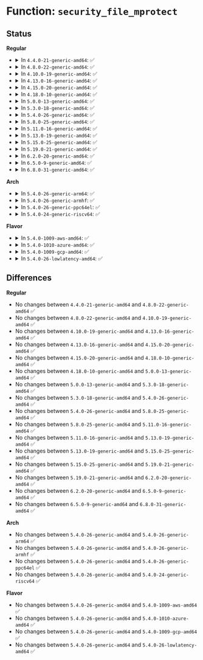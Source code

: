 # Function: <code>security_file_mprotect</code>

## Status
<b>Regular</b>
<ul>
<li>
<details>
<summary>In <code>4.4.0-21-generic-amd64</code>: ✅</summary>

```c
int security_file_mprotect(struct vm_area_struct * vma, long unsigned int reqprot, long unsigned int prot)
```

```json
{
  "name": "security_file_mprotect",
  "collision_type": "Unique Global",
  "inline_type": "No",
  "funcs": [
    {
      "addr": 18446744071582244544,
      "name": "security_file_mprotect",
      "external": true,
      "loc": "security/security.c:814",
      "file": "security/security.c",
      "inline": "seen, unknown",
      "caller_inline": [],
      "caller_func": [
        "mm/mprotect.c:SyS_mprotect"
      ]
    }
  ],
  "symbols": [
    {
      "addr": 18446744071582244544,
      "name": "security_file_mprotect",
      "section": ".text",
      "bind": "STB_GLOBAL",
      "size": 91
    }
  ]
}
```
</details>
</li>
<li>
<details>
<summary>In <code>4.8.0-22-generic-amd64</code>: ✅</summary>

```c
int security_file_mprotect(struct vm_area_struct * vma, long unsigned int reqprot, long unsigned int prot)
```

```json
{
  "name": "security_file_mprotect",
  "collision_type": "Unique Global",
  "inline_type": "No",
  "funcs": [
    {
      "addr": 18446744071582463264,
      "name": "security_file_mprotect",
      "external": true,
      "loc": "security/security.c:836",
      "file": "security/security.c",
      "inline": "seen, unknown",
      "caller_inline": [],
      "caller_func": [
        "mm/mprotect.c:SyS_mprotect"
      ]
    }
  ],
  "symbols": [
    {
      "addr": 18446744071582463264,
      "name": "security_file_mprotect",
      "section": ".text",
      "bind": "STB_GLOBAL",
      "size": 91
    }
  ]
}
```
</details>
</li>
<li>
<details>
<summary>In <code>4.10.0-19-generic-amd64</code>: ✅</summary>

```c
int security_file_mprotect(struct vm_area_struct * vma, long unsigned int reqprot, long unsigned int prot)
```

```json
{
  "name": "security_file_mprotect",
  "collision_type": "Unique Global",
  "inline_type": "No",
  "funcs": [
    {
      "addr": 18446744071582555728,
      "name": "security_file_mprotect",
      "external": true,
      "loc": "security/security.c:857",
      "file": "security/security.c",
      "inline": "seen, unknown",
      "caller_inline": [],
      "caller_func": [
        "mm/mprotect.c:do_mprotect_pkey"
      ]
    }
  ],
  "symbols": [
    {
      "addr": 18446744071582555728,
      "name": "security_file_mprotect",
      "section": ".text",
      "bind": "STB_GLOBAL",
      "size": 91
    }
  ]
}
```
</details>
</li>
<li>
<details>
<summary>In <code>4.13.0-16-generic-amd64</code>: ✅</summary>

```c
int security_file_mprotect(struct vm_area_struct * vma, long unsigned int reqprot, long unsigned int prot)
```

```json
{
  "name": "security_file_mprotect",
  "collision_type": "Unique Global",
  "inline_type": "No",
  "funcs": [
    {
      "addr": 18446744071582642768,
      "name": "security_file_mprotect",
      "external": true,
      "loc": "security/security.c:1469",
      "file": "security/security.c",
      "inline": "seen, unknown",
      "caller_inline": [],
      "caller_func": [
        "mm/mprotect.c:do_mprotect_pkey"
      ]
    }
  ],
  "symbols": [
    {
      "addr": 18446744071582642768,
      "name": "security_file_mprotect",
      "section": ".text",
      "bind": "STB_GLOBAL",
      "size": 91
    }
  ]
}
```
</details>
</li>
<li>
<details>
<summary>In <code>4.15.0-20-generic-amd64</code>: ✅</summary>

```c
int security_file_mprotect(struct vm_area_struct * vma, long unsigned int reqprot, long unsigned int prot)
```

```json
{
  "name": "security_file_mprotect",
  "collision_type": "Unique Global",
  "inline_type": "No",
  "funcs": [
    {
      "addr": 18446744071582797184,
      "name": "security_file_mprotect",
      "external": true,
      "loc": "security/security.c:1427",
      "file": "security/security.c",
      "inline": "seen, unknown",
      "caller_inline": [],
      "caller_func": [
        "mm/mprotect.c:do_mprotect_pkey"
      ]
    }
  ],
  "symbols": [
    {
      "addr": 18446744071582797184,
      "name": "security_file_mprotect",
      "section": ".text",
      "bind": "STB_GLOBAL",
      "size": 97
    }
  ]
}
```
</details>
</li>
<li>
<details>
<summary>In <code>4.18.0-10-generic-amd64</code>: ✅</summary>

```c
int security_file_mprotect(struct vm_area_struct * vma, long unsigned int reqprot, long unsigned int prot)
```

```json
{
  "name": "security_file_mprotect",
  "collision_type": "Unique Global",
  "inline_type": "No",
  "funcs": [
    {
      "addr": 18446744071582994512,
      "name": "security_file_mprotect",
      "external": true,
      "loc": "security/security.c:953",
      "file": "security/security.c",
      "inline": "seen, unknown",
      "caller_inline": [],
      "caller_func": [
        "mm/mprotect.c:do_mprotect_pkey"
      ]
    }
  ],
  "symbols": [
    {
      "addr": 18446744071582994512,
      "name": "security_file_mprotect",
      "section": ".text",
      "bind": "STB_GLOBAL",
      "size": 78
    }
  ]
}
```
</details>
</li>
<li>
<details>
<summary>In <code>5.0.0-13-generic-amd64</code>: ✅</summary>

```c
int security_file_mprotect(struct vm_area_struct * vma, long unsigned int reqprot, long unsigned int prot)
```

```json
{
  "name": "security_file_mprotect",
  "collision_type": "Unique Global",
  "inline_type": "No",
  "funcs": [
    {
      "addr": 18446744071583106192,
      "name": "security_file_mprotect",
      "external": true,
      "loc": "security/security.c:1489",
      "file": "security/security.c",
      "inline": "seen, unknown",
      "caller_inline": [],
      "caller_func": [
        "mm/mprotect.c:do_mprotect_pkey"
      ]
    }
  ],
  "symbols": [
    {
      "addr": 18446744071583106192,
      "name": "security_file_mprotect",
      "section": ".text",
      "bind": "STB_GLOBAL",
      "size": 78
    }
  ]
}
```
</details>
</li>
<li>
<details>
<summary>In <code>5.3.0-18-generic-amd64</code>: ✅</summary>

```c
int security_file_mprotect(struct vm_area_struct * vma, long unsigned int reqprot, long unsigned int prot)
```

```json
{
  "name": "security_file_mprotect",
  "collision_type": "Unique Global",
  "inline_type": "No",
  "funcs": [
    {
      "addr": 18446744071583292384,
      "name": "security_file_mprotect",
      "external": true,
      "loc": "security/security.c:1508",
      "file": "security/security.c",
      "inline": "seen, unknown",
      "caller_inline": [],
      "caller_func": [
        "mm/mprotect.c:do_mprotect_pkey"
      ]
    }
  ],
  "symbols": [
    {
      "addr": 18446744071583292384,
      "name": "security_file_mprotect",
      "section": ".text",
      "bind": "STB_GLOBAL",
      "size": 89
    }
  ]
}
```
</details>
</li>
<li>
<details>
<summary>In <code>5.4.0-26-generic-amd64</code>: ✅</summary>

```c
int security_file_mprotect(struct vm_area_struct * vma, long unsigned int reqprot, long unsigned int prot)
```

```json
{
  "name": "security_file_mprotect",
  "collision_type": "Unique Global",
  "inline_type": "No",
  "funcs": [
    {
      "addr": 18446744071583397584,
      "name": "security_file_mprotect",
      "external": true,
      "loc": "security/security.c:1547",
      "file": "security/security.c",
      "inline": "seen, unknown",
      "caller_inline": [],
      "caller_func": [
        "mm/mprotect.c:do_mprotect_pkey"
      ]
    }
  ],
  "symbols": [
    {
      "addr": 18446744071583397584,
      "name": "security_file_mprotect",
      "section": ".text",
      "bind": "STB_GLOBAL",
      "size": 78
    }
  ]
}
```
</details>
</li>
<li>
<details>
<summary>In <code>5.8.0-25-generic-amd64</code>: ✅</summary>

```c
int security_file_mprotect(struct vm_area_struct * vma, long unsigned int reqprot, long unsigned int prot)
```

```json
{
  "name": "security_file_mprotect",
  "collision_type": "Unique Global",
  "inline_type": "No",
  "funcs": [
    {
      "addr": 18446744071583737024,
      "name": "security_file_mprotect",
      "external": true,
      "loc": "security/security.c:1718",
      "file": "security/security.c",
      "inline": "seen, unknown",
      "caller_inline": [],
      "caller_func": [
        "mm/mprotect.c:do_mprotect_pkey"
      ]
    }
  ],
  "symbols": [
    {
      "addr": 18446744071583737024,
      "name": "security_file_mprotect",
      "section": ".text",
      "bind": "STB_GLOBAL",
      "size": 87
    }
  ]
}
```
</details>
</li>
<li>
<details>
<summary>In <code>5.11.0-16-generic-amd64</code>: ✅</summary>

```c
int security_file_mprotect(struct vm_area_struct * vma, long unsigned int reqprot, long unsigned int prot)
```

```json
{
  "name": "security_file_mprotect",
  "collision_type": "Unique Global",
  "inline_type": "No",
  "funcs": [
    {
      "addr": 18446744071583857360,
      "name": "security_file_mprotect",
      "external": true,
      "loc": "security/security.c:1720",
      "file": "security/security.c",
      "inline": "seen, unknown",
      "caller_inline": [],
      "caller_func": [
        "mm/mprotect.c:do_mprotect_pkey"
      ]
    }
  ],
  "symbols": [
    {
      "addr": 18446744071583857360,
      "name": "security_file_mprotect",
      "section": ".text",
      "bind": "STB_GLOBAL",
      "size": 87
    }
  ]
}
```
</details>
</li>
<li>
<details>
<summary>In <code>5.13.0-19-generic-amd64</code>: ✅</summary>

```c
int security_file_mprotect(struct vm_area_struct * vma, long unsigned int reqprot, long unsigned int prot)
```

```json
{
  "name": "security_file_mprotect",
  "collision_type": "Unique Global",
  "inline_type": "No",
  "funcs": [
    {
      "addr": 18446744071583883520,
      "name": "security_file_mprotect",
      "external": true,
      "loc": "security/security.c:1770",
      "file": "security/security.c",
      "inline": "seen, unknown",
      "caller_inline": [],
      "caller_func": [
        "mm/mprotect.c:do_mprotect_pkey"
      ]
    }
  ],
  "symbols": [
    {
      "addr": 18446744071583883520,
      "name": "security_file_mprotect",
      "section": ".text",
      "bind": "STB_GLOBAL",
      "size": 87
    }
  ]
}
```
</details>
</li>
<li>
<details>
<summary>In <code>5.15.0-25-generic-amd64</code>: ✅</summary>

```c
int security_file_mprotect(struct vm_area_struct * vma, long unsigned int reqprot, long unsigned int prot)
```

```json
{
  "name": "security_file_mprotect",
  "collision_type": "Unique Global",
  "inline_type": "No",
  "funcs": [
    {
      "addr": 18446744071584247472,
      "name": "security_file_mprotect",
      "external": true,
      "loc": "security/security.c:1778",
      "file": "security/security.c",
      "inline": "seen, unknown",
      "caller_inline": [],
      "caller_func": [
        "mm/mprotect.c:do_mprotect_pkey"
      ]
    }
  ],
  "symbols": [
    {
      "addr": 18446744071584247472,
      "name": "security_file_mprotect",
      "section": ".text",
      "bind": "STB_GLOBAL",
      "size": 87
    }
  ]
}
```
</details>
</li>
<li>
<details>
<summary>In <code>5.19.0-21-generic-amd64</code>: ✅</summary>

```c
int security_file_mprotect(struct vm_area_struct * vma, long unsigned int reqprot, long unsigned int prot)
```

```json
{
  "name": "security_file_mprotect",
  "collision_type": "Unique Global",
  "inline_type": "No",
  "funcs": [
    {
      "addr": 18446744071584856752,
      "name": "security_file_mprotect",
      "external": true,
      "loc": "security/security.c:1783",
      "file": "security/security.c",
      "inline": "seen, unknown",
      "caller_inline": [],
      "caller_func": [
        "mm/mprotect.c:do_mprotect_pkey"
      ]
    }
  ],
  "symbols": [
    {
      "addr": 18446744071584856752,
      "name": "security_file_mprotect",
      "section": ".text",
      "bind": "STB_GLOBAL",
      "size": 118
    }
  ]
}
```
</details>
</li>
<li>
<details>
<summary>In <code>6.2.0-20-generic-amd64</code>: ✅</summary>

```c
int security_file_mprotect(struct vm_area_struct * vma, long unsigned int reqprot, long unsigned int prot)
```

```json
{
  "name": "security_file_mprotect",
  "collision_type": "Unique Global",
  "inline_type": "No",
  "funcs": [
    {
      "addr": 18446744071585560736,
      "name": "security_file_mprotect",
      "external": true,
      "loc": "security/security.c:1825",
      "file": "security/security.c",
      "inline": "seen, unknown",
      "caller_inline": [],
      "caller_func": [
        "mm/mprotect.c:do_mprotect_pkey"
      ]
    }
  ],
  "symbols": [
    {
      "addr": 18446744071585560736,
      "name": "security_file_mprotect",
      "section": ".text",
      "bind": "STB_GLOBAL",
      "size": 118
    }
  ]
}
```
</details>
</li>
<li>
<details>
<summary>In <code>6.5.0-9-generic-amd64</code>: ✅</summary>

```c
int security_file_mprotect(struct vm_area_struct * vma, long unsigned int reqprot, long unsigned int prot)
```

```json
{
  "name": "security_file_mprotect",
  "collision_type": "Unique Global",
  "inline_type": "No",
  "funcs": [
    {
      "addr": 18446744071585791680,
      "name": "security_file_mprotect",
      "external": true,
      "loc": "security/security.c:2851",
      "file": "security/security.c",
      "inline": "seen, unknown",
      "caller_inline": [],
      "caller_func": [
        "mm/mprotect.c:do_mprotect_pkey"
      ]
    }
  ],
  "symbols": [
    {
      "addr": 18446744071585791680,
      "name": "security_file_mprotect",
      "section": ".text",
      "bind": "STB_GLOBAL",
      "size": 118
    }
  ]
}
```
</details>
</li>
<li>
<details>
<summary>In <code>6.8.0-31-generic-amd64</code>: ✅</summary>

```c
int security_file_mprotect(struct vm_area_struct * vma, long unsigned int reqprot, long unsigned int prot)
```

```json
{
  "name": "security_file_mprotect",
  "collision_type": "Unique Global",
  "inline_type": "No",
  "funcs": [
    {
      "addr": 18446744071586039728,
      "name": "security_file_mprotect",
      "external": true,
      "loc": "security/security.c:2929",
      "file": "security/security.c",
      "inline": "seen, unknown",
      "caller_inline": [],
      "caller_func": [
        "mm/mprotect.c:do_mprotect_pkey"
      ]
    }
  ],
  "symbols": [
    {
      "addr": 18446744071586039728,
      "name": "security_file_mprotect",
      "section": ".text",
      "bind": "STB_GLOBAL",
      "size": 118
    }
  ]
}
```
</details>
</li>
</ul>
<b>Arch</b>
<ul>
<li>
<details>
<summary>In <code>5.4.0-26-generic-arm64</code>: ✅</summary>

```c
int security_file_mprotect(struct vm_area_struct * vma, long unsigned int reqprot, long unsigned int prot)
```

```json
{
  "name": "security_file_mprotect",
  "collision_type": "Unique Global",
  "inline_type": "No",
  "funcs": [
    {
      "addr": 18446603336495149800,
      "name": "security_file_mprotect",
      "external": true,
      "loc": "security/security.c:1547",
      "file": "security/security.c",
      "inline": "seen, unknown",
      "caller_inline": [],
      "caller_func": [
        "mm/mprotect.c:__arm64_sys_mprotect"
      ]
    }
  ],
  "symbols": [
    {
      "addr": 18446603336495149800,
      "name": "security_file_mprotect",
      "section": ".text",
      "bind": "STB_GLOBAL",
      "size": 100
    }
  ]
}
```
</details>
</li>
<li>
<details>
<summary>In <code>5.4.0-26-generic-armhf</code>: ✅</summary>

```c
int security_file_mprotect(struct vm_area_struct * vma, long unsigned int reqprot, long unsigned int prot)
```

```json
{
  "name": "security_file_mprotect",
  "collision_type": "Unique Global",
  "inline_type": "No",
  "funcs": [
    {
      "addr": 3228537424,
      "name": "security_file_mprotect",
      "external": true,
      "loc": "security/security.c:1547",
      "file": "security/security.c",
      "inline": "seen, unknown",
      "caller_inline": [],
      "caller_func": [
        "mm/mprotect.c:__se_sys_mprotect"
      ]
    }
  ],
  "symbols": [
    {
      "addr": 3228537424,
      "name": "security_file_mprotect",
      "section": ".text",
      "bind": "STB_GLOBAL",
      "size": 100
    }
  ]
}
```
</details>
</li>
<li>
<details>
<summary>In <code>5.4.0-26-generic-ppc64el</code>: ✅</summary>

```c
int security_file_mprotect(struct vm_area_struct * vma, long unsigned int reqprot, long unsigned int prot)
```

```json
{
  "name": "security_file_mprotect",
  "collision_type": "Unique Global",
  "inline_type": "No",
  "funcs": [
    {
      "addr": 13835058055289073968,
      "name": "security_file_mprotect",
      "external": true,
      "loc": "security/security.c:1547",
      "file": "security/security.c",
      "inline": "seen, unknown",
      "caller_inline": [],
      "caller_func": [
        "mm/mprotect.c:__se_sys_mprotect"
      ]
    }
  ],
  "symbols": [
    {
      "addr": 13835058055289073968,
      "name": "security_file_mprotect",
      "section": ".text",
      "bind": "STB_GLOBAL",
      "size": 208
    }
  ]
}
```
</details>
</li>
<li>
<details>
<summary>In <code>5.4.0-24-generic-riscv64</code>: ✅</summary>

```c
int security_file_mprotect(struct vm_area_struct * vma, long unsigned int reqprot, long unsigned int prot)
```

```json
{
  "name": "security_file_mprotect",
  "collision_type": "Unique Global",
  "inline_type": "No",
  "funcs": [
    {
      "addr": 18446743936274397352,
      "name": "security_file_mprotect",
      "external": true,
      "loc": "security/security.c:1547",
      "file": "security/security.c",
      "inline": "seen, unknown",
      "caller_inline": [],
      "caller_func": [
        "mm/mprotect.c:__se_sys_mprotect"
      ]
    }
  ],
  "symbols": [
    {
      "addr": 18446743936274397352,
      "name": "security_file_mprotect",
      "section": ".text",
      "bind": "STB_GLOBAL",
      "size": 76
    }
  ]
}
```
</details>
</li>
</ul>
<b>Flavor</b>
<ul>
<li>
<details>
<summary>In <code>5.4.0-1009-aws-amd64</code>: ✅</summary>

```c
int security_file_mprotect(struct vm_area_struct * vma, long unsigned int reqprot, long unsigned int prot)
```

```json
{
  "name": "security_file_mprotect",
  "collision_type": "Unique Global",
  "inline_type": "No",
  "funcs": [
    {
      "addr": 18446744071583366320,
      "name": "security_file_mprotect",
      "external": true,
      "loc": "security/security.c:1547",
      "file": "security/security.c",
      "inline": "seen, unknown",
      "caller_inline": [],
      "caller_func": [
        "mm/mprotect.c:do_mprotect_pkey"
      ]
    }
  ],
  "symbols": [
    {
      "addr": 18446744071583366320,
      "name": "security_file_mprotect",
      "section": ".text",
      "bind": "STB_GLOBAL",
      "size": 78
    }
  ]
}
```
</details>
</li>
<li>
<details>
<summary>In <code>5.4.0-1010-azure-amd64</code>: ✅</summary>

```c
int security_file_mprotect(struct vm_area_struct * vma, long unsigned int reqprot, long unsigned int prot)
```

```json
{
  "name": "security_file_mprotect",
  "collision_type": "Unique Global",
  "inline_type": "No",
  "funcs": [
    {
      "addr": 18446744071583303424,
      "name": "security_file_mprotect",
      "external": true,
      "loc": "security/security.c:1547",
      "file": "security/security.c",
      "inline": "seen, unknown",
      "caller_inline": [],
      "caller_func": [
        "mm/mprotect.c:do_mprotect_pkey"
      ]
    }
  ],
  "symbols": [
    {
      "addr": 18446744071583303424,
      "name": "security_file_mprotect",
      "section": ".text",
      "bind": "STB_GLOBAL",
      "size": 78
    }
  ]
}
```
</details>
</li>
<li>
<details>
<summary>In <code>5.4.0-1009-gcp-amd64</code>: ✅</summary>

```c
int security_file_mprotect(struct vm_area_struct * vma, long unsigned int reqprot, long unsigned int prot)
```

```json
{
  "name": "security_file_mprotect",
  "collision_type": "Unique Global",
  "inline_type": "No",
  "funcs": [
    {
      "addr": 18446744071583350096,
      "name": "security_file_mprotect",
      "external": true,
      "loc": "security/security.c:1547",
      "file": "security/security.c",
      "inline": "seen, unknown",
      "caller_inline": [],
      "caller_func": [
        "mm/mprotect.c:do_mprotect_pkey"
      ]
    }
  ],
  "symbols": [
    {
      "addr": 18446744071583350096,
      "name": "security_file_mprotect",
      "section": ".text",
      "bind": "STB_GLOBAL",
      "size": 78
    }
  ]
}
```
</details>
</li>
<li>
<details>
<summary>In <code>5.4.0-26-lowlatency-amd64</code>: ✅</summary>

```c
int security_file_mprotect(struct vm_area_struct * vma, long unsigned int reqprot, long unsigned int prot)
```

```json
{
  "name": "security_file_mprotect",
  "collision_type": "Unique Global",
  "inline_type": "No",
  "funcs": [
    {
      "addr": 18446744071583445280,
      "name": "security_file_mprotect",
      "external": true,
      "loc": "security/security.c:1547",
      "file": "security/security.c",
      "inline": "seen, unknown",
      "caller_inline": [],
      "caller_func": [
        "mm/mprotect.c:do_mprotect_pkey"
      ]
    }
  ],
  "symbols": [
    {
      "addr": 18446744071583445280,
      "name": "security_file_mprotect",
      "section": ".text",
      "bind": "STB_GLOBAL",
      "size": 78
    }
  ]
}
```
</details>
</li>
</ul>

## Differences
<b>Regular</b>
<ul>
<li>
No changes between <code>4.4.0-21-generic-amd64</code> and <code>4.8.0-22-generic-amd64</code> ✅
</li>
<li>
No changes between <code>4.8.0-22-generic-amd64</code> and <code>4.10.0-19-generic-amd64</code> ✅
</li>
<li>
No changes between <code>4.10.0-19-generic-amd64</code> and <code>4.13.0-16-generic-amd64</code> ✅
</li>
<li>
No changes between <code>4.13.0-16-generic-amd64</code> and <code>4.15.0-20-generic-amd64</code> ✅
</li>
<li>
No changes between <code>4.15.0-20-generic-amd64</code> and <code>4.18.0-10-generic-amd64</code> ✅
</li>
<li>
No changes between <code>4.18.0-10-generic-amd64</code> and <code>5.0.0-13-generic-amd64</code> ✅
</li>
<li>
No changes between <code>5.0.0-13-generic-amd64</code> and <code>5.3.0-18-generic-amd64</code> ✅
</li>
<li>
No changes between <code>5.3.0-18-generic-amd64</code> and <code>5.4.0-26-generic-amd64</code> ✅
</li>
<li>
No changes between <code>5.4.0-26-generic-amd64</code> and <code>5.8.0-25-generic-amd64</code> ✅
</li>
<li>
No changes between <code>5.8.0-25-generic-amd64</code> and <code>5.11.0-16-generic-amd64</code> ✅
</li>
<li>
No changes between <code>5.11.0-16-generic-amd64</code> and <code>5.13.0-19-generic-amd64</code> ✅
</li>
<li>
No changes between <code>5.13.0-19-generic-amd64</code> and <code>5.15.0-25-generic-amd64</code> ✅
</li>
<li>
No changes between <code>5.15.0-25-generic-amd64</code> and <code>5.19.0-21-generic-amd64</code> ✅
</li>
<li>
No changes between <code>5.19.0-21-generic-amd64</code> and <code>6.2.0-20-generic-amd64</code> ✅
</li>
<li>
No changes between <code>6.2.0-20-generic-amd64</code> and <code>6.5.0-9-generic-amd64</code> ✅
</li>
<li>
No changes between <code>6.5.0-9-generic-amd64</code> and <code>6.8.0-31-generic-amd64</code> ✅
</li>
</ul>
<b>Arch</b>
<ul>
<li>
No changes between <code>5.4.0-26-generic-amd64</code> and <code>5.4.0-26-generic-arm64</code> ✅
</li>
<li>
No changes between <code>5.4.0-26-generic-amd64</code> and <code>5.4.0-26-generic-armhf</code> ✅
</li>
<li>
No changes between <code>5.4.0-26-generic-amd64</code> and <code>5.4.0-26-generic-ppc64el</code> ✅
</li>
<li>
No changes between <code>5.4.0-26-generic-amd64</code> and <code>5.4.0-24-generic-riscv64</code> ✅
</li>
</ul>
<b>Flavor</b>
<ul>
<li>
No changes between <code>5.4.0-26-generic-amd64</code> and <code>5.4.0-1009-aws-amd64</code> ✅
</li>
<li>
No changes between <code>5.4.0-26-generic-amd64</code> and <code>5.4.0-1010-azure-amd64</code> ✅
</li>
<li>
No changes between <code>5.4.0-26-generic-amd64</code> and <code>5.4.0-1009-gcp-amd64</code> ✅
</li>
<li>
No changes between <code>5.4.0-26-generic-amd64</code> and <code>5.4.0-26-lowlatency-amd64</code> ✅
</li>
</ul>
